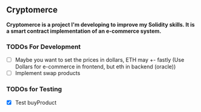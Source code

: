 ## Cryptomerce

**Cryptomerce is a project I'm developing to improve my Solidity skills. It is a smart contract implementation of an e-commerce system.**


### TODOs For Development

- [ ] Maybe you want to set the prices in dollars, ETH may +- fastly (Use Dollars for e-commerce in frontend, but eth in backend (oracle))
- [ ] Implement swap products

### TODOs for Testing
- [X] Test buyProduct